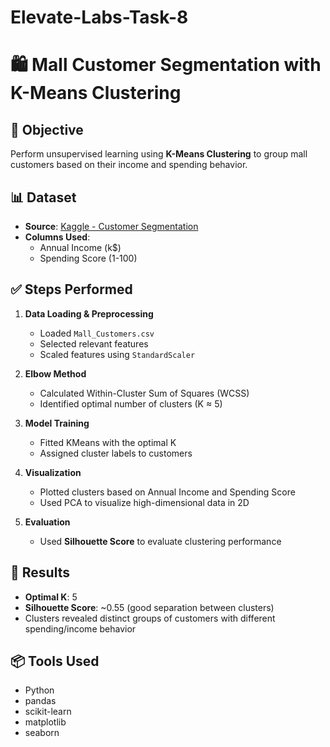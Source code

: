 # Elevate-Labs-Task-8

# 🛍️ Mall Customer Segmentation with K-Means Clustering

## 🎯 Objective
Perform unsupervised learning using **K-Means Clustering** to group mall customers based on their income and spending behavior.

## 📊 Dataset
- **Source**: [Kaggle - Customer Segmentation](https://www.kaggle.com/datasets/vjchoudhary7/customer-segmentation-tutorial-in-python)
- **Columns Used**:
  - Annual Income (k$)
  - Spending Score (1-100)

## ✅ Steps Performed

1. **Data Loading & Preprocessing**
   - Loaded `Mall_Customers.csv`
   - Selected relevant features
   - Scaled features using `StandardScaler`

2. **Elbow Method**
   - Calculated Within-Cluster Sum of Squares (WCSS)
   - Identified optimal number of clusters (K ≈ 5)

3. **Model Training**
   - Fitted KMeans with the optimal K
   - Assigned cluster labels to customers

4. **Visualization**
   - Plotted clusters based on Annual Income and Spending Score
   - Used PCA to visualize high-dimensional data in 2D

5. **Evaluation**
   - Used **Silhouette Score** to evaluate clustering performance

## 🧠 Results
- **Optimal K**: 5
- **Silhouette Score**: ~0.55 (good separation between clusters)
- Clusters revealed distinct groups of customers with different spending/income behavior

## 📦 Tools Used
- Python
- pandas
- scikit-learn
- matplotlib
- seaborn
